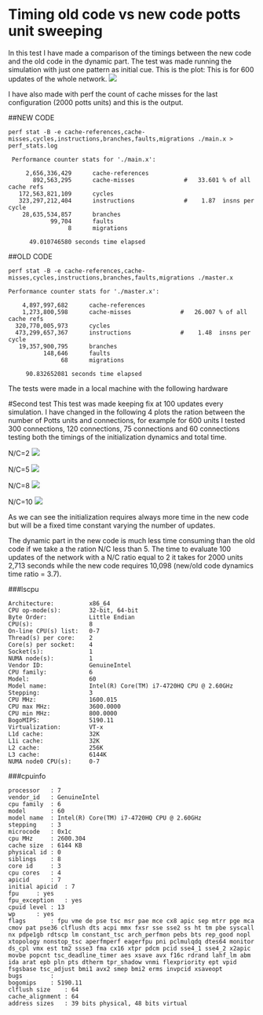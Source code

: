# Timing old code vs new code potts unit sweeping

In this test I have made a comparison of the timings between the new code and the old code in the dynamic part. The test was made running the simulation with just one pattern as initial cue. This is the plot:
This is for 600 updates of the whole network.
![](test.png)

I have also made with perf the count of cache misses for the last configuration (2000 potts units) and this is the output.

##NEW CODE

    perf stat -B -e cache-references,cache-misses,cycles,instructions,branches,faults,migrations ./main.x > perf_stats.log

     Performance counter stats for './main.x':

         2,656,336,429      cache-references
           892,563,295      cache-misses              #   33.601 % of all cache refs
       172,563,821,109      cycles
       323,297,212,404      instructions              #    1.87  insns per cycle
        28,635,534,857      branches
                99,704      faults
                     8      migrations

          49.010746580 seconds time elapsed


##OLD CODE

    perf stat -B -e cache-references,cache-misses,cycles,instructions,branches,faults,migrations ./master.x

    Performance counter stats for './master.x':

        4,897,997,682      cache-references
        1,273,800,598      cache-misses              #   26.007 % of all cache refs
      320,770,005,973      cycles
      473,299,657,367      instructions              #    1.48  insns per cycle
       19,357,900,795      branches
              148,646      faults
                   68      migrations

         90.832652081 seconds time elapsed

The tests were made in a local machine with the following hardware

#Second test
This test was made keeping fix at 100 updates every simulation. I have changed in the following 4 plots the ration between the number of Potts units and connections, for example for 600 units I tested 300 connections, 120 connections, 75 connections and 60 connections testing both the timings of the initialization dynamics and total time.

N/C=2
![](test2.png)

N/C=5
![](test5.png)

N/C=8
![](test8.png)

N/C=10
![](test10.png)

As we can see the initialization requires always more time in the new code but will be a fixed time constant varying the number of updates.

The dynamic part in the new code is much less time consuming than the old code if we take a the ration N/C less than 5. The time to evaluate 100 updates of the network with a N/C ratio equal to  2 it takes for 2000 units 2,713 seconds while the new code requires 10,098 (new/old code dynamics time ratio = 3.7).


###lscpu

    Architecture:          x86_64
    CPU op-mode(s):        32-bit, 64-bit
    Byte Order:            Little Endian
    CPU(s):                8
    On-line CPU(s) list:   0-7
    Thread(s) per core:    2
    Core(s) per socket:    4
    Socket(s):             1
    NUMA node(s):          1
    Vendor ID:             GenuineIntel
    CPU family:            6
    Model:                 60
    Model name:            Intel(R) Core(TM) i7-4720HQ CPU @ 2.60GHz
    Stepping:              3
    CPU MHz:               1600.015
    CPU max MHz:           3600.0000
    CPU min MHz:           800.0000
    BogoMIPS:              5190.11
    Virtualization:        VT-x
    L1d cache:             32K
    L1i cache:             32K
    L2 cache:              256K
    L3 cache:              6144K
    NUMA node0 CPU(s):     0-7

###cpuinfo

    processor	: 7
    vendor_id	: GenuineIntel
    cpu family	: 6
    model		: 60
    model name	: Intel(R) Core(TM) i7-4720HQ CPU @ 2.60GHz
    stepping	: 3
    microcode	: 0x1c
    cpu MHz		: 2600.304
    cache size	: 6144 KB
    physical id	: 0
    siblings	: 8
    core id		: 3
    cpu cores	: 4
    apicid		: 7
    initial apicid	: 7
    fpu		: yes
    fpu_exception	: yes
    cpuid level	: 13
    wp		: yes
    flags		: fpu vme de pse tsc msr pae mce cx8 apic sep mtrr pge mca cmov pat pse36 clflush dts acpi mmx fxsr sse sse2 ss ht tm pbe syscall nx pdpe1gb rdtscp lm constant_tsc arch_perfmon pebs bts rep_good nopl xtopology nonstop_tsc aperfmperf eagerfpu pni pclmulqdq dtes64 monitor ds_cpl vmx est tm2 ssse3 fma cx16 xtpr pdcm pcid sse4_1 sse4_2 x2apic movbe popcnt tsc_deadline_timer aes xsave avx f16c rdrand lahf_lm abm ida arat epb pln pts dtherm tpr_shadow vnmi flexpriority ept vpid fsgsbase tsc_adjust bmi1 avx2 smep bmi2 erms invpcid xsaveopt
    bugs		:
    bogomips	: 5190.11
    clflush size	: 64
    cache_alignment	: 64
    address sizes	: 39 bits physical, 48 bits virtual
